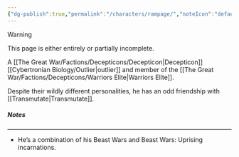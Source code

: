 ```yaml
---
{"dg-publish":true,"permalink":"/characters/rampage/","noteIcon":"default"}
---
```

  
>[!warning] 
>This page is either entirely or partially incomplete. 

A [[The Great War/Factions/Decepticons/Decepticon\|Decepticon]] [[Cybertronian Biology/Outlier\|outlier]] and member of the [[The Great War/Factions/Decepticons/Warriors Elite\|Warriors Elite]].

Despite their wildly different personalities, he has an odd friendship with [[Transmutate\|Transmutate]].
##### Notes
--- 
- He’s a combination of his Beast Wars and Beast Wars: Uprising incarnations. 